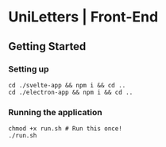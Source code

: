 # UniLetters | Front-End

## Getting Started

### Setting up

```shell
cd ./svelte-app && npm i && cd ..
cd ./electron-app && npm i && cd ..
```

### Running the application

```shell
chmod +x run.sh # Run this once!
./run.sh
```
